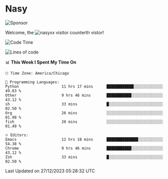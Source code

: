 # Nasy

<!--
<p align="center">
<img height="200" src="https://github-readme-stats.vercel.app/api?username=nasyxx&count_private=true&show_icons=true&theme=dracula&include_all_commits=true"/>
<img height="200" src="https://github-readme-stats.vercel.app/api/top-langs/?username=nasyxx&theme=dracula&hide=html,jupyter+notebook&count_private=true&show_icons=true"/>
</p>

  
----------------
-->

![Sponsor](https://img.shields.io/static/v1.svg?label=Sponsor&message=%E2%9D%A4&logo=GitHub&style=flat&color=pink)
 
Welcome, the ![nasyxx visitor counter](https://count.getloli.com/get/@nasyxx?theme=rule34)th vistor!
 
<!--START_SECTION:waka-->
![Code Time](http://img.shields.io/badge/Code%20Time-4%2C167%20hrs%2036%20mins-blue)

![Lines of code](https://img.shields.io/badge/From%20Hello%20World%20I%27ve%20Written-6.3%20million%20lines%20of%20code-blue)

📊 **This Week I Spent My Time On** 

```text
🕑︎ Time Zone: America/Chicago

💬 Programming Languages: 
Python                   11 hrs 17 mins      ████████████░░░░░░░░░░░░░   49.83 % 
Other                    9 hrs 46 mins       ███████████░░░░░░░░░░░░░░   43.12 % 
sh                       33 mins             █░░░░░░░░░░░░░░░░░░░░░░░░   02.50 % 
Org                      26 mins             ░░░░░░░░░░░░░░░░░░░░░░░░░   01.98 % 
fish                     20 mins             ░░░░░░░░░░░░░░░░░░░░░░░░░   01.49 % 

🔥 Editors: 
Emacs                    12 hrs 18 mins      ██████████████░░░░░░░░░░░   54.38 % 
Chrome                   9 hrs 46 mins       ███████████░░░░░░░░░░░░░░   43.12 % 
Zsh                      33 mins             █░░░░░░░░░░░░░░░░░░░░░░░░   02.50 % 
```


 Last Updated on 27/12/2023 05:28:32 UTC
<!--END_SECTION:waka-->

<!-- ![visitors](https://visitor-badge.laobi.icu/badge?page_id=nasyxx.nasyxx) -->
